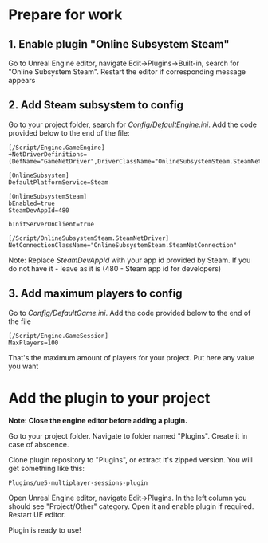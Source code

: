 # Prepare for work
## 1. Enable plugin "Online Subsystem Steam"
Go to Unreal Engine editor, navigate Edit->Plugins->Built-in, search for "Online Subsystem Steam". Restart the editor if corresponding message appears
## 2. Add Steam subsystem to config
Go to your project folder, search for *Config/DefaultEngine.ini*. Add the code provided below to the end of the file:
```
[/Script/Engine.GameEngine]
+NetDriverDefinitions=(DefName="GameNetDriver",DriverClassName="OnlineSubsystemSteam.SteamNetDriver",DriverClassNameFallback="OnlineSubsystemUtils.IpNetDriver")
 
[OnlineSubsystem]
DefaultPlatformService=Steam
 
[OnlineSubsystemSteam]
bEnabled=true
SteamDevAppId=480

bInitServerOnClient=true
 
[/Script/OnlineSubsystemSteam.SteamNetDriver]
NetConnectionClassName="OnlineSubsystemSteam.SteamNetConnection"
```

Note: Replace *SteamDevAppId* with your app id provided by Steam. If you do not have it - leave as it is (480 - Steam app id for developers)

## 3. Add maximum players to config
Go to *Config/DefaultGame.ini*. Add the code provided below to the end of the file
```
[/Script/Engine.GameSession]
MaxPlayers=100
```
That's the maximum amount of players for your project. Put here any value you want

# Add the plugin to your project
**Note: Close the engine editor before adding a plugin.**

Go to your project folder. Navigate to folder named "Plugins". Create it in case of abscence.

Clone plugin repository to "Plugins", or extract it's zipped version. You will get something like this:
```
Plugins/ue5-multiplayer-sessions-plugin
```
Open Unreal Engine editor, navigate Edit->Plugins. In the left column you should see "Project/Other" category. Open it and enable plugin if required. Restart UE editor.


Plugin is ready to use!

